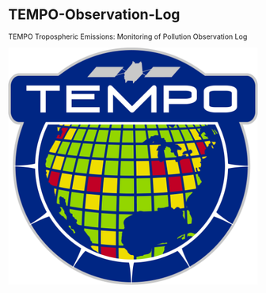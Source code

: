 
# TEMPO-Observation-Log
TEMPO Tropospheric Emissions: Monitoring of Pollution Observation Log

<picture>
 <img src="TEMPO_Logo_FINAL_high_res.png">
</picture>
